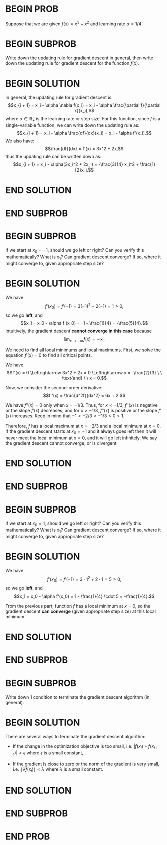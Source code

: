 # BEGIN PROB

Suppose that we are given $f(x) = x^3 + x^2$ and learning rate
$\alpha = 1/4$.

# BEGIN SUBPROB

Write down the updating rule for gradient
descent in general, then write down the updating rule for gradient descent for the function $f(x)$.

# BEGIN SOLUTION

In general, the updating rule for gradient descent is:
$$x_{i + 1} = x_i - \alpha \nabla f(x_i) = x_i - \alpha \frac{\partial f}{\partial x}(x_i),$$
where $\alpha \in \mathbb{R}_+$ is the learning rate or step size. For
this function, since $f$ is a single-variable function, we can write
down the updating rule as:
$$x_{i + 1} = x_i - \alpha \frac{df}{dx}(x_i) = x_i - \alpha f'(x_i).$$
We also have: $$\frac{df}{dx} = f'(x) = 3x^2 + 2x,$$ thus the updating
rule can be written down as:
$$x_{i + 1} = x_i - \alpha(3x_i^2 + 2x_i) = -\frac{3}{4} x_i^2 + \frac{1}{2}x_i.$$

# END SOLUTION

# END SUBPROB

# BEGIN SUBPROB

If we start at $x_0 = -1$, should we go left or right? Can
you verify this mathematically? What is $x_1$? Can gradient descent converge?
If so, where it might converge to, given appropriate step size? 

# BEGIN SOLUTION

We have $$f'(x_0) = f'(-1) = 3(-1)^2 + 2(-1) = 1 > 0,$$ so we go **left**,
and $$x_1 = x_0 - \alpha f'(x_0) = -1 - \frac{1}{4} = -\frac{5}{4}.$$
Intuitively, the gradient descent **cannot converge in this case** because
$$\text{lim}_{x \rightarrow -\infty} f(x) = -\infty,$$ 

We need to find
all local minimums and local maximums. First, we solve the equation
$f'(x) = 0$ to find all critical points. 

We have:
$$f'(x) = 0 \Leftrightarrow 3x^2 + 2x = 0 \Leftrightarrow x = -\frac{2}{3} \ \ \text{and} \ \ x = 0.$$

Now, we consider the second-order derivative:
$$f''(x) = \frac{d^2f}{dx^2} = 6x + 2.$$ 

We have $f''(x) = 0$ only when $x = -1/3$. Thus, for $x < -1/3$, 
$f''(x)$ is negative or the slope $f'(x)$ decreases; and for $x > -1/3$,
$f''(x)$ is positive or the slope $f'(x)$ increases. Keep in mind that 
$-1 < -2/3 < -1/3 < 0 < 1$.

Therefore, $f$ has a local maximum at $x = -2/3$ and a local minimum at
$x = 0$. If the gradient descent starts at $x_0 = -1$ and it always goes
left then it will never meet the local minimum at $x = 0$, and it will
go left infinitely. We say the gradient descent cannot converge, or is
divergent.

# END SOLUTION

# END SUBPROB

# BEGIN SUBPROB

If we start at $x_0 = 1$, should we go left or right? Can
you verify this mathematically? What is $x_1$? Can gradient descent converge?
If so, where it might converge to, given appropriate step size?

# BEGIN SOLUTION

We have $$f'(x_0) = f'(-1) = 3 \cdot 1^2 + 2 \cdot 1 = 5 > 0,$$ so we go
**left**, and 
$$x_1 = x_0 - \alpha f'(x_0) = 1 - \frac{1}{4} \cdot 5 = -\frac{1}{4}.$$

From the previous part, function $f$ has a local minimum at $x = 0$, so
the gradient descent **can converge** (given appropriate step size) at this
local minimum.

# END SOLUTION

# END SUBPROB

# BEGIN SUBPROB

Write down $1$ condition to terminate the gradient descent
algorithm (in general).

# BEGIN SOLUTION

There are several ways to terminate the gradient descent algorithm:

-   If the change in the optimization objective is too small, i.e.
    $|f(x_i) - f(x_{i + 1})| < \epsilon$ where $\epsilon$ is a small
    constant,

-   If the gradient is close to zero or the norm of the gradient is very
    small, i.e. $\|\nabla f(x_i)\| < \lambda$ where $\lambda$ is a small
    constant.

# END SOLUTION

# END SUBPROB

# END PROB
